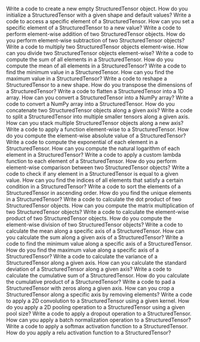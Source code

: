 Write a code to create a new empty StructuredTensor object.
How do you initialize a StructuredTensor with a given shape and default values?
Write a code to access a specific element of a StructuredTensor.
How can you set a specific element of a StructuredTensor to a new value?
Write a code to perform element-wise addition of two StructuredTensor objects.
How do you perform element-wise subtraction of two StructuredTensor objects?
Write a code to multiply two StructuredTensor objects element-wise.
How can you divide two StructuredTensor objects element-wise?
Write a code to compute the sum of all elements in a StructuredTensor.
How do you compute the mean of all elements in a StructuredTensor?
Write a code to find the minimum value in a StructuredTensor.
How can you find the maximum value in a StructuredTensor?
Write a code to reshape a StructuredTensor to a new shape.
How do you transpose the dimensions of a StructuredTensor?
Write a code to flatten a StructuredTensor into a 1D array.
How can you convert a StructuredTensor into a NumPy array?
Write a code to convert a NumPy array into a StructuredTensor.
How do you concatenate two StructuredTensor objects along a given axis?
Write a code to split a StructuredTensor into multiple smaller tensors along a given axis.
How can you stack multiple StructuredTensor objects along a new axis?
Write a code to apply a function element-wise to a StructuredTensor.
How do you compute the element-wise absolute value of a StructuredTensor?
Write a code to compute the exponential of each element in a StructuredTensor.
How can you compute the natural logarithm of each element in a StructuredTensor?
Write a code to apply a custom lambda function to each element of a StructuredTensor.
How do you perform element-wise comparison between two StructuredTensor objects?
Write a code to check if any element in a StructuredTensor is equal to a given value.
How can you find the indices of all elements that satisfy a certain condition in a StructuredTensor?
Write a code to sort the elements of a StructuredTensor in ascending order.
How do you find the unique elements in a StructuredTensor?
Write a code to calculate the dot product of two StructuredTensor objects.
How can you compute the matrix multiplication of two StructuredTensor objects?
Write a code to calculate the element-wise product of two StructuredTensor objects.
How do you compute the element-wise division of two StructuredTensor objects?
Write a code to calculate the mean along a specific axis of a StructuredTensor.
How can you calculate the sum along a given axis of a StructuredTensor?
Write a code to find the minimum value along a specific axis of a StructuredTensor.
How do you find the maximum value along a specific axis of a StructuredTensor?
Write a code to calculate the variance of a StructuredTensor along a given axis.
How can you calculate the standard deviation of a StructuredTensor along a given axis?
Write a code to calculate the cumulative sum of a StructuredTensor.
How do you calculate the cumulative product of a StructuredTensor?
Write a code to pad a StructuredTensor with zeros along a given axis.
How can you crop a StructuredTensor along a specific axis by removing elements?
Write a code to apply a 2D convolution to a StructuredTensor using a given kernel.
How do you apply a 2D pooling operation to a StructuredTensor using a given pool size?
Write a code to apply a dropout operation to a StructuredTensor.
How can you apply a batch normalization operation to a StructuredTensor?
Write a code to apply a softmax activation function to a StructuredTensor.
How do you apply a relu activation function to a StructuredTensor?